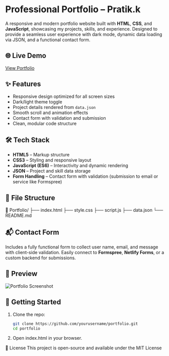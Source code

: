 # Professional Portfolio – Pratik.k

A responsive and modern portfolio website built with **HTML**, **CSS**, and **JavaScript**, showcasing my projects, skills, and experience. Designed to provide a seamless user experience with dark mode, dynamic data loading via JSON, and a functional contact form.

## 🌐 Live Demo

[View Portfolio](#) <!-- Add your live GitHub Pages or hosted link here -->

## ✨ Features

- Responsive design optimized for all screen sizes
- Dark/light theme toggle
- Project details rendered from `data.json`
- Smooth scroll and animation effects
- Contact form with validation and submission
- Clean, modular code structure

## 🛠 Tech Stack

- **HTML5** – Markup structure
- **CSS3** – Styling and responsive layout
- **JavaScript (ES6)** – Interactivity and dynamic rendering
- **JSON** – Project and skill data storage
- **Form Handling** – Contact form with validation (submission to email or service like Formspree)

## 📁 File Structure
📂 Portfolio/
├── index.html
├── style.css
├── script.js
├── data.json
└── README.md


## 📬 Contact Form

Includes a fully functional form to collect user name, email, and message with client-side validation. Easily connect to **Formspree**, **Netlify Forms**, or a custom backend for submissions.

## 📸 Preview

![Portfolio Screenshot](assets/preview.png) <!-- Add a real screenshot if available -->

## 🚀 Getting Started

1. Clone the repo:
   ```bash
   git clone https://github.com/yourusername/portfolio.git
   cd portfolio
2. Open index.html in your browser.

📄 License
This project is open-source and available under the MIT License
